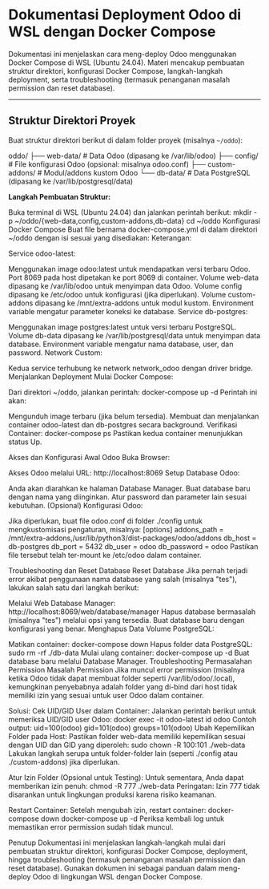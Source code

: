 # Dokumentasi Deployment Odoo di WSL dengan Docker Compose

Dokumentasi ini menjelaskan cara meng-deploy Odoo menggunakan Docker Compose di WSL (Ubuntu 24.04). Materi mencakup pembuatan struktur direktori, konfigurasi Docker Compose, langkah-langkah deployment, serta troubleshooting (termasuk penanganan masalah permission dan reset database).

---

## Struktur Direktori Proyek

Buat struktur direktori berikut di dalam folder proyek (misalnya `~/oddo`):

oddo/ 
├── web-data/ # Data Odoo (dipasang ke /var/lib/odoo)
├── config/ # File konfigurasi Odoo (opsional: misalnya odoo.conf) 
├── custom-addons/ # Modul/addons kustom Odoo 
└── db-data/ # Data PostgreSQL (dipasang ke /var/lib/postgresql/data)


**Langkah Pembuatan Struktur:**

Buka terminal di WSL (Ubuntu 24.04) dan jalankan perintah berikut:
mkdir -p ~/oddo/{web-data,config,custom-addons,db-data}
cd ~/oddo
Konfigurasi Docker Compose
Buat file bernama docker-compose.yml di dalam direktori ~/oddo dengan isi sesuai yang disediakan:
Keterangan:

Service odoo-latest:

Menggunakan image odoo:latest untuk mendapatkan versi terbaru Odoo.
Port 8069 pada host dipetakan ke port 8069 di container.
Volume web-data dipasang ke /var/lib/odoo untuk menyimpan data Odoo.
Volume config dipasang ke /etc/odoo untuk konfigurasi (jika diperlukan).
Volume custom-addons dipasang ke /mnt/extra-addons untuk modul kustom.
Environment variable mengatur parameter koneksi ke database.
Service db-postgres:

Menggunakan image postgres:latest untuk versi terbaru PostgreSQL.
Volume db-data dipasang ke /var/lib/postgresql/data untuk menyimpan data database.
Environment variable mengatur nama database, user, dan password.
Network Custom:

Kedua service terhubung ke network network_odoo dengan driver bridge.
Menjalankan Deployment
Mulai Docker Compose:

Dari direktori ~/oddo, jalankan perintah:
docker-compose up -d
Perintah ini akan:

Mengunduh image terbaru (jika belum tersedia).
Membuat dan menjalankan container odoo-latest dan db-postgres secara background.
Verifikasi Container:
docker-compose ps
Pastikan kedua container menunjukkan status Up.

Akses dan Konfigurasi Awal Odoo
Buka Browser:

Akses Odoo melalui URL:
http://localhost:8069
Setup Database Odoo:

Anda akan diarahkan ke halaman Database Manager.
Buat database baru dengan nama yang diinginkan.
Atur password dan parameter lain sesuai kebutuhan.
(Opsional) Konfigurasi Odoo:

Jika diperlukan, buat file odoo.conf di folder ./config untuk mengkustomisasi pengaturan, misalnya:
[options]
addons_path = /mnt/extra-addons,/usr/lib/python3/dist-packages/odoo/addons
db_host = db-postgres
db_port = 5432
db_user = odoo
db_password = odoo
Pastikan file tersebut telah ter-mount ke /etc/odoo dalam container.

Troubleshooting dan Reset Database
Reset Database
Jika pernah terjadi error akibat penggunaan nama database yang salah (misalnya "tes"), lakukan salah satu dari langkah berikut:

Melalui Web Database Manager:
http://localhost:8069/web/database/manager
Hapus database bermasalah (misalnya "tes") melalui opsi yang tersedia.
Buat database baru dengan konfigurasi yang benar.
Menghapus Data Volume PostgreSQL:

Matikan container:
docker-compose down
Hapus folder data PostgreSQL:
sudo rm -rf ./db-data
Mulai ulang container:
docker-compose up -d
Buat database baru melalui Database Manager.
Troubleshooting Permasalahan Permission
Masalah Permission
Jika muncul error permission (misalnya ketika Odoo tidak dapat membuat folder seperti /var/lib/odoo/.local), kemungkinan penyebabnya adalah folder yang di-bind dari host tidak memiliki izin yang sesuai untuk user Odoo dalam container.

Solusi:
Cek UID/GID User dalam Container: Jalankan perintah berikut untuk memeriksa UID/GID user Odoo:
docker exec -it odoo-latest id odoo
Contoh output:
uid=100(odoo) gid=101(odoo) groups=101(odoo)
Ubah Kepemilikan Folder pada Host: Pastikan folder web-data memiliki kepemilikan sesuai dengan UID dan GID yang diperoleh:
sudo chown -R 100:101 ./web-data
Lakukan langkah serupa untuk folder-folder lain (seperti ./config atau ./custom-addons) jika diperlukan.

Atur Izin Folder (Opsional untuk Testing): Untuk sementara, Anda dapat memberikan izin penuh:
chmod -R 777 ./web-data
Peringatan: Izin 777 tidak disarankan untuk lingkungan produksi karena risiko keamanan.

Restart Container: Setelah mengubah izin, restart container:
docker-compose down
docker-compose up -d
Periksa kembali log untuk memastikan error permission sudah tidak muncul.

Penutup
Dokumentasi ini menjelaskan langkah-langkah mulai dari pembuatan struktur direktori, konfigurasi Docker Compose, deployment, hingga troubleshooting (termasuk penanganan masalah permission dan reset database). Gunakan dokumen ini sebagai panduan dalam meng-deploy Odoo di lingkungan WSL dengan Docker Compose.
